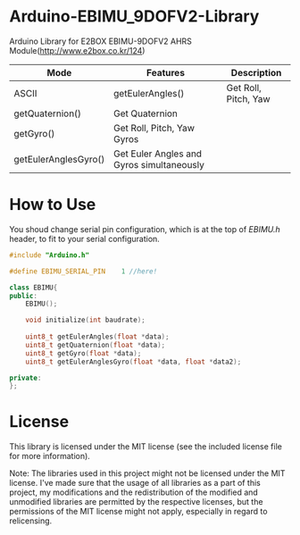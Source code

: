 # Arduino-EBIMU_9DOFV2-Library
Arduino Library for E2BOX EBIMU-9DOFV2 AHRS Module(http://www.e2box.co.kr/124)

Mode|Features		|	Description
------------ | ------------ | -------------
ASCII| getEulerAngles()	|	Get Roll, Pitch, Yaw
|getQuaternion()		|	Get Quaternion
|getGyro()		|	Get Roll, Pitch, Yaw Gyros
|getEulerAnglesGyro()	|	Get Euler Angles and Gyros simultaneously 

# How to Use
You shoud change serial pin configuration, which is at the top of *EBIMU.h* header, to fit to your serial configuration.
``` c++
#include "Arduino.h"

#define EBIMU_SERIAL_PIN	1 //here!

class EBIMU{
public:
	EBIMU();

	void initialize(int baudrate);
	
	uint8_t getEulerAngles(float *data);
	uint8_t getQuaternion(float *data);
	uint8_t getGyro(float *data);
	uint8_t getEulerAnglesGyro(float *data, float *data2);

private:
};
```

# License
This library is licensed under the MIT license (see the included license file for more information).

Note: The libraries used in this project might not be licensed under the MIT license. I've made sure that the usage of all libraries as a part of this project, my modifications and the redistribution of the modified and unmodified libraries are permitted by the respective licenses, but the permissions of the MIT license might not apply, especially in regard to relicensing.
